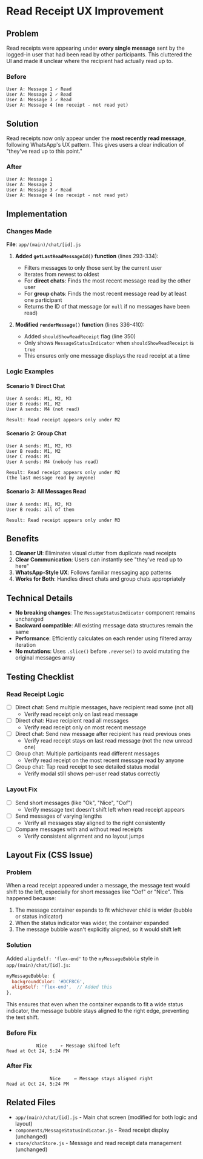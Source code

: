 # Read Receipt UX Improvement

## Problem
Read receipts were appearing under **every single message** sent by the logged-in user that had been read by other participants. This cluttered the UI and made it unclear where the recipient had actually read up to.

### Before
```
User A: Message 1 ✓ Read
User A: Message 2 ✓ Read  
User A: Message 3 ✓ Read
User A: Message 4 (no receipt - not read yet)
```

## Solution
Read receipts now only appear under the **most recently read message**, following WhatsApp's UX pattern. This gives users a clear indication of "they've read up to this point."

### After
```
User A: Message 1
User A: Message 2  
User A: Message 3 ✓ Read
User A: Message 4 (no receipt - not read yet)
```

## Implementation

### Changes Made
**File**: `app/(main)/chat/[id].js`

1. **Added `getLastReadMessageId()` function** (lines 293-334):
   - Filters messages to only those sent by the current user
   - Iterates from newest to oldest
   - For **direct chats**: Finds the most recent message read by the other user
   - For **group chats**: Finds the most recent message read by at least one participant
   - Returns the ID of that message (or `null` if no messages have been read)

2. **Modified `renderMessage()` function** (lines 336-410):
   - Added `shouldShowReadReceipt` flag (line 350)
   - Only shows `MessageStatusIndicator` when `shouldShowReadReceipt` is `true`
   - This ensures only one message displays the read receipt at a time

### Logic Examples

#### Scenario 1: Direct Chat
```
User A sends: M1, M2, M3
User B reads: M1, M2
User A sends: M4 (not read)

Result: Read receipt appears only under M2
```

#### Scenario 2: Group Chat
```
User A sends: M1, M2, M3
User B reads: M1, M2
User C reads: M1
User A sends: M4 (nobody has read)

Result: Read receipt appears only under M2
(the last message read by anyone)
```

#### Scenario 3: All Messages Read
```
User A sends: M1, M2, M3
User B reads: all of them

Result: Read receipt appears only under M3
```

## Benefits

1. **Cleaner UI**: Eliminates visual clutter from duplicate read receipts
2. **Clear Communication**: Users can instantly see "they've read up to here"
3. **WhatsApp-Style UX**: Follows familiar messaging app patterns
4. **Works for Both**: Handles direct chats and group chats appropriately

## Technical Details

- **No breaking changes**: The `MessageStatusIndicator` component remains unchanged
- **Backward compatible**: All existing message data structures remain the same
- **Performance**: Efficiently calculates on each render using filtered array iteration
- **No mutations**: Uses `.slice()` before `.reverse()` to avoid mutating the original messages array

## Testing Checklist

### Read Receipt Logic
- [ ] Direct chat: Send multiple messages, have recipient read some (not all)
  - Verify read receipt only on last read message
- [ ] Direct chat: Have recipient read all messages
  - Verify read receipt only on most recent message
- [ ] Direct chat: Send new message after recipient has read previous ones
  - Verify read receipt stays on last read message (not the new unread one)
- [ ] Group chat: Multiple participants read different messages
  - Verify read receipt on the most recent message read by anyone
- [ ] Group chat: Tap read receipt to see detailed status modal
  - Verify modal still shows per-user read status correctly

### Layout Fix
- [ ] Send short messages (like "Ok", "Nice", "Oof")
  - Verify message text doesn't shift left when read receipt appears
- [ ] Send messages of varying lengths
  - Verify all messages stay aligned to the right consistently
- [ ] Compare messages with and without read receipts
  - Verify consistent alignment and no layout jumps

## Layout Fix (CSS Issue)

### Problem
When a read receipt appeared under a message, the message text would shift to the left, especially for short messages like "Oof" or "Nice". This happened because:

1. The message container expands to fit whichever child is wider (bubble or status indicator)
2. When the status indicator was wider, the container expanded
3. The message bubble wasn't explicitly aligned, so it would shift left

### Solution
Added `alignSelf: 'flex-end'` to the `myMessageBubble` style in `app/(main)/chat/[id].js`:

```javascript
myMessageBubble: {
  backgroundColor: '#DCF8C6',
  alignSelf: 'flex-end',  // Added this
},
```

This ensures that even when the container expands to fit a wide status indicator, the message bubble stays aligned to the right edge, preventing the text shift.

### Before Fix
```
           Nice     ← Message shifted left
Read at Oct 24, 5:24 PM
```

### After Fix
```
                Nice     ← Message stays aligned right
Read at Oct 24, 5:24 PM
```

## Related Files
- `app/(main)/chat/[id].js` - Main chat screen (modified for both logic and layout)
- `components/MessageStatusIndicator.js` - Read receipt display (unchanged)
- `store/chatStore.js` - Message and read receipt data management (unchanged)

